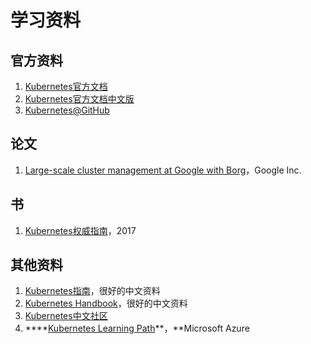 # 学习资料

## 官方资料

1. [Kubernetes官方文档](https://kubernetes.io/docs/home/)
2. [Kubernetes官方文档中文版](https://kubernetes.io/zh/docs/home/)
3. [Kubernetes@GitHub](https://github.com/kubernetes/kubernetes)

## 论文

1. [Large-scale cluster management at Google with Borg](https://static.googleusercontent.com/media/research.google.com/zh-CN//pubs/archive/43438.pdf)，Google Inc.

## 书

1. [Kubernetes权威指南](https://book.douban.com/subject/27112874/)，2017

## 其他资料

1. [Kubernetes指南](https://feisky.gitbooks.io/kubernetes/)，很好的中文资料
2. [Kubernetes Handbook](https://jimmysong.io/kubernetes-handbook/)，很好的中文资料
3. [Kubernetes中文社区](https://www.kubernetes.org.cn/)
4. \*\*\*\*[Kubernetes Learning Path](https://azure.microsoft.com/en-us/resources/kubernetes-learning-path/)**，**Microsoft Azure




